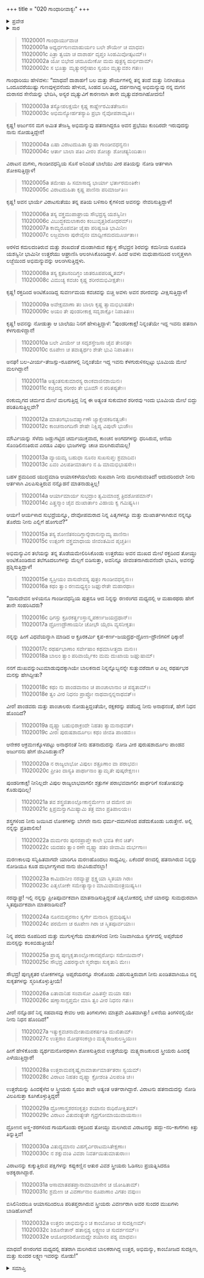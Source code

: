 +++
title = "020 ಗಾಂಧಾರೀವಾಕ್ಯಃ"
+++

<details><summary>ಪ್ರವೇಶ</summary>


।।   ಓಂ ಓಂ ನಮೋ ನಾರಾಯಣಾಯ।।   ಶ್ರೀ ವೇದವ್ಯಾಸಾಯ ನಮಃ ।।

ಶ್ರೀ ಕೃಷ್ಣದ್ವೈಪಾಯನ ವೇದವ್ಯಾಸ ವಿರಚಿತ  

**ಶ್ರೀ ಮಹಾಭಾರತ**

**ಸ್ತ್ರೀ ಪರ್ವ**

**ಸ್ತ್ರೀ ಪರ್ವ**

**ಅಧ್ಯಾಯ 20**

</details>

<details><summary>ಸಾರ</summary>

ಹತನಾಗಿದ್ದ ಅಭಿಮನ್ಯುವನ್ನು ಆಲಂಗಿಸಿ ಪರಿತಪಿಸುತ್ತಿದ್ದ ಉತ್ತರೆಯನ್ನು ಕೃಷ್ಣನಿಗೆ ತೋರಿಸುತ್ತಾ ಗಾಂಧಾರಿಯು ವಿಲಪಿಸಿದುದು (1-32).


</details>



> 11020001 ಗಾಂಧಾರ್ಯುವಾಚ  
11020001a ಅಧ್ಯರ್ಧಗುಣಮಾಹುರ್ಯಂ ಬಲೇ ಶೌರ್ಯೇ ಚ ಮಾಧವ।  
11020001c ಪಿತ್ರಾ ತ್ವಯಾ ಚ ದಾಶಾರ್ಹ ದೃಪ್ತಂ ಸಿಂಹಮಿವೋತ್ಕಟಮ್।।  
11020002a ಯೋ ಬಿಭೇದ ಚಮೂಮೇಕೋ ಮಮ ಪುತ್ರಸ್ಯ ದುರ್ಭಿದಾಮ್।  
11020002c ಸ ಭೂತ್ವಾ ಮೃತ್ಯುರನ್ಯೇಷಾಂ ಸ್ವಯಂ ಮೃತ್ಯುವಶಂ ಗತಃ।।

ಗಾಂಧಾರಿಯು ಹೇಳಿದಳು: “ಮಾಧವ! ದಾಶಾರ್ಹ! ಬಲ ಮತ್ತು ಶೌರ್ಯಗಳಲ್ಲಿ ತನ್ನ ತಂದೆ ಮತ್ತು ನಿನಗಿಂತಲೂ ಒಂದೂವರೆಯುಷ್ಟು ಗುಣವುಳ್ಳವನೆಂದು ಹೇಳುವ, ಸಿಂಹದ ಬಲವಿದ್ದ, ದರ್ಪನಾಗಿದ್ದ ಅಭಿಮನ್ಯುವು ನನ್ನ ಮಗನ ದುರಾಸದ ಸೇನೆಯನ್ನು ಭೇದಿಸಿ, ಅನ್ಯರ ಮೃತ್ಯುವಿಗೆ ಕಾರಣನಾಗಿ ತಾನೇ ಮೃತ್ಯುವಶನಾಗಿಹೋದನು!

> 11020003a ತಸ್ಯೋಪಲಕ್ಷಯೇ ಕೃಷ್ಣ ಕಾರ್ಷ್ಣೇರಮಿತತೇಜಸಃ।  
11020003c ಅಭಿಮನ್ಯೋರ್ಹತಸ್ಯಾಪಿ ಪ್ರಭಾ ನೈವೋಪಶಾಮ್ಯತಿ।।

ಕೃಷ್ಣ! ಅರ್ಜುನನ ಮಗ ಅಮಿತ ತೇಜಸ್ವಿ ಅಭಿಮನ್ಯುವು ಹತನಾಗಿದ್ದರೂ ಅವನ ಪ್ರಭೆಯು ಕುಂದಿರದೇ ಇರುವುದನ್ನು ನಾನು ನೋಡುತ್ತಿದ್ದೇನೆ!

> 11020004a ಏಷಾ ವಿರಾಟದುಹಿತಾ ಸ್ನುಷಾ ಗಾಂಡೀವಧನ್ವನಃ।  
11020004c ಆರ್ತಾ ಬಾಲಾ ಪತಿಂ ವೀರಂ ಶೋಚ್ಯಾ ಶೋಚತ್ಯನಿಂದಿತಾ।।

ವಿರಾಟನ ಮಗಳು, ಗಾಂಡೀವಧನ್ವಿಯ ಸೊಸೆ ಅನಿಂದಿತೆ ಬಾಲೆಯು ವೀರ ಪತಿಯನ್ನು ನೋಡಿ ಆರ್ತಳಾಗಿ ಶೋಕಿಸುತ್ತಿದ್ದಾಳೆ!

> 11020005a ತಮೇಷಾ ಹಿ ಸಮಾಸಾದ್ಯ ಭಾರ್ಯಾ ಭರ್ತಾರಮಂತಿಕೇ।  
11020005c ವಿರಾಟದುಹಿತಾ ಕೃಷ್ಣ ಪಾಣಿನಾ ಪರಿಮಾರ್ಜತಿ।।

ಕೃಷ್ಣ! ಅವನ ಭಾರ್ಯೆ ವಿರಾಟಸುತೆಯು ತನ್ನ ಪತಿಯ ಬಳಿಸಾರಿ ಕೈಗಳಿಂದ ಅವನನ್ನು ನೇವರಿಸುತ್ತಿದ್ದಾಳೆ!

> 11020006a ತಸ್ಯ ವಕ್ತ್ರಮುಪಾಘ್ರಾಯ ಸೌಭದ್ರಸ್ಯ ಯಶಸ್ವಿನೀ।  
11020006c ವಿಬುದ್ಧಕಮಲಾಕಾರಂ ಕಂಬುವೃತ್ತಶಿರೋಧರಮ್।।  
11020007a ಕಾಮ್ಯರೂಪವತೀ ಚೈಷಾ ಪರಿಷ್ವಜತಿ ಭಾಮಿನೀ।  
11020007c ಲಜ್ಜಮಾನಾ ಪುರೇವೈನಂ ಮಾಧ್ವೀಕಮದಮೂರ್ಚಿತಾ।।

ಅರಳಿದ ಕಮಲದಂತಿರುವ ಮತ್ತು ಶಂಖದಂತೆ ದುಂಡಾಗಿರುವ ಕತ್ತುಳ್ಳ ಸೌಭದ್ರನ ಶಿರವನ್ನು ಕಮನೀಯ ರೂಪವತಿ ಯಶಸ್ವಿನೀ ಭಾಮಿನೀ ಉತ್ತರೆಯು ಆಘ್ರಾಣಿಸಿ ಆಲಂಗಿಸಿಕೊಂಡಿದ್ದಾಳೆ. ಹಿಂದೆ ಅವಳು ಮಧುಪಾನದಿಂದ ಉನ್ಮತ್ತಳಾಗಿ ಲಜ್ಜೆಯಿಂದ ಅಭಿಮನ್ಯುವನ್ನು ಆಲಂಗಿಸುತ್ತಿದ್ದಳು.

> 11020008a ತಸ್ಯ ಕ್ಷತಜಸಂದಿಗ್ಧಂ ಜಾತರೂಪಪರಿಷ್ಕೃತಮ್।  
11020008c ವಿಮುಚ್ಯ ಕವಚಂ ಕೃಷ್ಣ ಶರೀರಮಭಿವೀಕ್ಷತೇ।।

ಕೃಷ್ಣ! ರಕ್ತದಿಂದ ಅಂಟಿಕೊಂಡಿದ್ದ ಸುವರ್ಣಮಯ ಕವಚವನ್ನು ಬಿಚ್ಚಿ ಅವಳು ಅವನ ಶರೀರವನ್ನು ವೀಕ್ಷಿಸುತ್ತಿದ್ದಾಳೆ!

> 11020009a ಅವೇಕ್ಷಮಾಣಾ ತಂ ಬಾಲಾ ಕೃಷ್ಣ ತ್ವಾಮಭಿಭಾಷತೇ।  
11020009c ಅಯಂ ತೇ ಪುಂಡರೀಕಾಕ್ಷ ಸದೃಶಾಕ್ಷೋ ನಿಪಾತಿತಃ।।

ಕೃಷ್ಣ! ಅವನನ್ನು ನೋಡುತ್ತಾ ಆ ಬಾಲೆಯು ನಿನಗೆ ಹೇಳುತ್ತಿದ್ದಾಳೆ: “ಪುಂಡರೀಕಾಕ್ಷ! ನಿನ್ನಂತೆಯೇ ಇದ್ದ ಇವನು ಹತನಾಗಿ ಕೆಳಗುರುಳಿದ್ದಾನೆ!

> 11020010a ಬಲೇ ವೀರ್ಯೇ ಚ ಸದೃಶಸ್ತೇಜಸಾ ಚೈವ ತೇಽನಘ।  
11020010c ರೂಪೇಣ ಚ ತವಾತ್ಯರ್ಥಂ ಶೇತೇ ಭುವಿ ನಿಪಾತಿತಃ।।

ಅನಘ! ಬಲ-ವೀರ್ಯ-ತೇಜಸ್ಸು-ರೂಪಗಳಲ್ಲಿ ನಿನ್ನಂತೆಯೇ ಇದ್ದ ಇವನು ಕೆಳಗುರುಳಿಸಲ್ಪಟ್ಟು ಭೂಮಿಯ ಮೇಲೆ ಮಲಗಿದ್ದಾನೆ!

> 11020011a ಅತ್ಯಂತಸುಕುಮಾರಸ್ಯ ರಾಂಕವಾಜಿನಶಾಯಿನಃ।  
11020011c ಕಚ್ಚಿದದ್ಯ ಶರೀರಂ ತೇ ಭೂಮೌ ನ ಪರಿತಪ್ಯತೇ।।

ರಂಕುಮೃಗದ ಚರ್ಮದ ಮೇಲೆ ಮಲಗುತ್ತಿದ್ದ ನಿನ್ನ ಈ ಅತ್ಯಂತ ಸುಕುಮಾರ ಶರೀರವು ಇಂದು ಭೂಮಿಯ ಮೇಲೆ ಬಿದ್ದು ಪರಿತಪಿಸುತ್ತಿಲ್ಲವೇ?

> 11020012a ಮಾತಂಗಭುಜವರ್ಷ್ಮಾಣೌ ಜ್ಯಾಕ್ಷೇಪಕಠಿನತ್ವಚೌ।  
11020012c ಕಾಂಚನಾಂಗದಿನೌ ಶೇಷೇ ನಿಕ್ಷಿಪ್ಯ ವಿಪುಲೌ ಭುಜೌ।।

ಮೌರ್ವಿಯನ್ನು ಸೆಳೆದು ಜಡ್ಡುಗಟ್ಟಿದ ಚರ್ಮಯುಕ್ತವಾದ, ಕಾಂಚನ ಅಂಗದಗಳನ್ನು ಧರಿಸಿರುವ, ಆನೆಯ ಸೊಂಡಿಲಿನಂತಿರುವ ಎರಡೂ ವಿಪುಲ ಭುಜಗಳನ್ನು ಚಾಚಿ ಮಲಗಿರುವೆಯಲ್ಲ!

> 11020013a ವ್ಯಾಯಮ್ಯ ಬಹುಧಾ ನೂನಂ ಸುಖಸುಪ್ತಃ ಶ್ರಮಾದಿವ।  
11020013c ಏವಂ ವಿಲಪತೀಮಾರ್ತಾಂ ನ ಹಿ ಮಾಮಭಿಭಾಷಸೇ।।

ಬಹಳ ಶ್ರಮದಿಂದ ಯುದ್ಧಮಾಡಿ ಆಯಾಸಕಳೆಯಲೆಂದು ಸುಖವಾಗಿ ನೀನು ಮಲಗಿರುವಂತಿದೆ! ಆದುದರಿಂದಲೇ ನೀನು ಆರ್ತಳಾಗಿ ವಿಲಪಿಸುತ್ತಿರುವ ನನ್ನೊಡನೆ ಮಾತನಾಡುತ್ತಿಲ್ಲ!

> 11020014a ಆರ್ಯಾಮಾರ್ಯ ಸುಭದ್ರಾಂ ತ್ವಮಿಮಾಂಶ್ಚ ತ್ರಿದಶೋಪಮಾನ್।  
11020014c ಪಿತೄನ್ಮಾಂ ಚೈವ ದುಃಖಾರ್ತಾಂ ವಿಹಾಯ ಕ್ವ ಗಮಿಷ್ಯಸಿ।।

ಆರ್ಯ! ಆರ್ಯಳಾದ ಸುಭದ್ರೆಯನ್ನೂ, ದೇವೋಪಮರಾದ ನಿನ್ನ ಪಿತೃಗಳನ್ನೂ ಮತ್ತು ದುಃಖಾರ್ತಳಾಗಿರುವ ನನ್ನನ್ನೂ ತೊರೆದು ನೀನು ಎಲ್ಲಿಗೆ ಹೋಗುವೆ?”

> 11020015a ತಸ್ಯ ಶೋಣಿತಸಂದಿಗ್ಧಾನ್ಕೇಶಾನುನ್ನಾಮ್ಯ ಪಾಣಿನಾ।  
11020015c ಉತ್ಸಂಗೇ ವಕ್ತ್ರಮಾಧಾಯ ಜೀವಂತಮಿವ ಪೃಚ್ಚತಿ।।

ಅಭಿಮನ್ಯುವಿನ ತಲೆಯನ್ನು ತನ್ನ ತೊಡೆಯಮೇಲಿರಿಸಿಕೊಂಡು ಉತ್ತರೆಯು ಅವನ ಮುಖದ ಮೇಲೆ ರಕ್ತದಿಂದ ತೋಯ್ದು ಅಂಟಿಕೊಂಡಿರುವ ತಲೆಗೂದಲುಗಳನ್ನು ಮೆಲ್ಲಗೆ ಬಿಡಿಸುತ್ತಾ, ಅವನಿನ್ನೂ ಜೀವಂತನಾಗಿರುವನೆಂದೇ ಭಾವಿಸಿ, ಅವನನ್ನು ಪ್ರಶ್ನಿಸುತ್ತಿದ್ದಾಳೆ!

> 11020015e ಸ್ವಸ್ರೀಯಂ ವಾಸುದೇವಸ್ಯ ಪುತ್ರಂ ಗಾಂಡೀವಧನ್ವನಃ।।  
11020016a ಕಥಂ ತ್ವಾಂ ರಣಮಧ್ಯಸ್ಥಂ ಜಘ್ನುರೇತೇ ಮಹಾರಥಾಃ।

“ವಾಸುದೇವನ ಅಳಿಯನೂ ಗಾಂಡೀವಧನ್ವಿಯ ಪುತ್ರನೂ ಆದ ನಿನ್ನನ್ನು ರಣರಂಗದ ಮಧ್ಯದಲ್ಲಿ ಆ ಮಹಾರಥರು ಹೇಗೆ ತಾನೇ ಸಂಹರಿಸಿದರು?

> 11020016c ಧಿಗಸ್ತು ಕ್ರೂರಕರ್ತೄಂಸ್ತಾನ್ಕೃಪಕರ್ಣಜಯದ್ರಥಾನ್।।  
11020017a ದ್ರೋಣದ್ರೌಣಾಯನೀ ಚೋಭೌ ಯೈರಸಿ ವ್ಯಸನೀಕೃತಃ।

ನನ್ನನ್ನು ಹೀಗೆ ವಿಧವೆಯನ್ನಾಗಿ ಮಾಡಿದ ಆ ಕ್ರೂರಕರ್ಮಿ ಕೃಪ-ಕರ್ಣ-ಜಯದ್ರಥ-ದ್ರೋಣ-ದ್ರೌಣಿಗಳಿಗೆ ಧಿಕ್ಕಾರ!

> 11020017c ರಥರ್ಷಭಾಣಾಂ ಸರ್ವೇಷಾಂ ಕಥಮಾಸೀತ್ತದಾ ಮನಃ।।  
11020018a ಬಾಲಂ ತ್ವಾಂ ಪರಿವಾರ್ಯೈಕಂ ಮಮ ದುಃಖಾಯ ಜಘ್ನುಷಾಮ್।

ನನಗೆ ದುಃಖವನ್ನುಂಟುಮಾಡುವುದಕ್ಕಾಗಿಯೇ ಬಾಲಕನಾದ ನಿನ್ನನ್ನೊಬ್ಬನನ್ನೇ ಸುತ್ತುವರೆದಾಗ ಆ ಎಲ್ಲ ರಥರ್ಷಭರ ಮನಸ್ಸು ಹೇಗಿದ್ದೀತು?

> 11020018c ಕಥಂ ನು ಪಾಂಡವಾನಾಂ ಚ ಪಾಂಚಾಲಾನಾಂ ಚ ಪಶ್ಯತಾಮ್।।  
11020018e ತ್ವಂ ವೀರ ನಿಧನಂ ಪ್ರಾಪ್ತೋ ನಾಥವಾನ್ಸನ್ನನಾಥವತ್।।

ವೀರ! ಪಾಂಡವರು ಮತ್ತು ಪಾಂಚಾಲರು ನೋಡುತ್ತಿದ್ದಂತೆಯೇ, ರಕ್ಷಕರನ್ನು ಪಡೆದಿದ್ದ ನೀನು ಅನಾಥನಂತೆ, ಹೇಗೆ ನಿಧನ ಹೊಂದಿದೆ?

> 11020019a ದೃಷ್ಟ್ವಾ ಬಹುಭಿರಾಕ್ರಂದೇ ನಿಹತಂ ತ್ವಾಮನಾಥವತ್।  
11020019c ವೀರಃ ಪುರುಷಶಾರ್ದೂಲಃ ಕಥಂ ಜೀವತಿ ಪಾಂಡವಃ।।

ಆನೇಕರ ಆಕ್ರಮಣಕ್ಕೊಳಪಟ್ಟು ಅನಾಥನಂತೆ ನೀನು ಹತನಾದುದನ್ನು ನೋಡಿ ವೀರ ಪುರುಷಶಾರ್ದೂಲ ಪಾಂಡವ ಅರ್ಜುನನು ಹೇಗೆ ಜೀವಿಸಿರುತ್ತಾನೆ?

> 11020020a ನ ರಾಜ್ಯಲಾಭೋ ವಿಪುಲಃ ಶತ್ರೂಣಾಂ ವಾ ಪರಾಭವಃ।  
11020020c ಪ್ರೀತಿಂ ದಾಸ್ಯತಿ ಪಾರ್ಥಾನಾಂ ತ್ವಾಮೃತೇ ಪುಷ್ಕರೇಕ್ಷಣ।।

ಪುಂಡರೀಕಾಕ್ಷ! ನೀನಿಲ್ಲದೇ ವಿಪುಲ ರಾಜ್ಯಲಾಭವಾಗಲೀ ಶತ್ರುಗಳ ಪರಾಭವವಾಗಲೀ ಪಾರ್ಥರಿಗೆ ಸಂತೋಷವನ್ನು ಕೊಡುವುದಿಲ್ಲ!

> 11020021a ತವ ಶಸ್ತ್ರಜಿತಾಽಲ್ಲೋಕಾನ್ಧರ್ಮೇಣ ಚ ದಮೇನ ಚ।  
11020021c ಕ್ಷಿಪ್ರಮನ್ವಾಗಮಿಷ್ಯಾಮಿ ತತ್ರ ಮಾಂ ಪ್ರತಿಪಾಲಯ।।

ಶಸ್ತ್ರಗಳಿಂದ ನೀನು ಜಯಿಸಿದ ಲೋಕಗಳನ್ನು ಬೇಗನೇ ನಾನು ಧರ್ಮ-ದಮಗಳಿಂದ ಪಡೆದುಕೊಂಡು ಬರುತ್ತೇನೆ. ಅಲ್ಲಿ ನನ್ನನ್ನು ಪ್ರತಿಪಾಲಿಸು!

> 11020022a ದುರ್ಮರಂ ಪುನರಪ್ರಾಪ್ತೇ ಕಾಲೇ ಭವತಿ ಕೇನ ಚಿತ್।  
11020022c ಯದಹಂ ತ್ವಾಂ ರಣೇ ದೃಷ್ಟ್ವಾ ಹತಂ ಜೀವಾಮಿ ದುರ್ಭಗಾ।।

ಮರಣಕಾಲವು ಸನ್ನಿಹಿತವಾಗದೇ ಯಾರಿಗೂ ಮರಣಹೊಂದಲು ಸಾಧ್ಯವಿಲ್ಲ. ಏಕೆಂದರೆ ರಣದಲ್ಲಿ ಹತನಾಗಿರುವ ನಿನ್ನನ್ನು ನೋಡಿಯೂ ಕೂಡ ದುರ್ಭಾಗ್ಯಳಾದ ನಾನು ಜೀವಿಸಿರುವೆನಲ್ಲಾ!

> 11020023a ಕಾಮಿದಾನೀಂ ನರವ್ಯಾಘ್ರ ಶ್ಲಕ್ಷ್ಣಯಾ ಸ್ಮಿತಯಾ ಗಿರಾ।  
11020023c ಪಿತೃಲೋಕೇ ಸಮೇತ್ಯಾನ್ಯಾಂ ಮಾಮಿವಾಮಂತ್ರಯಿಷ್ಯಸಿ।।

ನರವ್ಯಾಘ್ರ! ಇಲ್ಲಿ ನನ್ನನ್ನು ಪ್ರೀತಿಪೂರ್ವಕವಾಗಿ ಮಾತನಾಡಿಸುತ್ತಿದ್ದಂತೆ ಪಿತೃಲೋಕದಲ್ಲಿ ಬೇರೆ ಯಾರನ್ನು ಸುಮಧುರವಾಗಿ ಸ್ಮಿತಪೂರ್ವಕವಾಗಿ ಮಾತನಾಡಿಸುವೆ?

> 11020024a ನೂನಮಪ್ಸರಸಾಂ ಸ್ವರ್ಗೇ ಮನಾಂಸಿ ಪ್ರಮಥಿಷ್ಯಸಿ।  
11020024c ಪರಮೇಣ ಚ ರೂಪೇಣ ಗಿರಾ ಚ ಸ್ಮಿತಪೂರ್ವಯಾ।।

ನಿನ್ನ ಪರಮ ರೂಪದಿಂದ ಮತ್ತು ಮುಗುಳ್ನಗೆಯ ಮಾತುಗಳಿಂದ ನೀನು ನಿಜವಾಗಿಯೂ ಸ್ವರ್ಗದಲ್ಲಿ ಅಪ್ಸರೆಯರ ಮನಸ್ಸನ್ನು ಕಲಕಿಬಿಡುತ್ತೀಯೆ!

> 11020025a ಪ್ರಾಪ್ಯ ಪುಣ್ಯಕೃತಾಽಲ್ಲೋಕಾನಪ್ಸರೋಭಿಃ ಸಮೇಯಿವಾನ್।  
11020025c ಸೌಭದ್ರ ವಿಹರನ್ಕಾಲೇ ಸ್ಮರೇಥಾಃ ಸುಕೃತಾನಿ ಮೇ।।

ಸೌಭದ್ರ! ಪುಣ್ಯಕೃತರ ಲೋಕಗಳನ್ನೂ ಅಪ್ಸರೆಯರನ್ನೂ ಸೇರಿಕೊಂಡು ವಿಹರಿಸುತ್ತಿರುವಾಗ ನೀನು ಖಂಡಿತವಾಗಿಯೂ ನನ್ನ ಸುಕೃತಗಳನ್ನು ಸ್ಮರಿಸಿಕೊಳ್ಳುತ್ತೀಯೆ!

> 11020026a ಏತಾವಾನಿಹ ಸಂವಾಸೋ ವಿಹಿತಸ್ತೇ ಮಯಾ ಸಹ।  
11020026c ಷಣ್ಮಾಸಾನ್ಸಪ್ತಮೇ ಮಾಸಿ ತ್ವಂ ವೀರ ನಿಧನಂ ಗತಃ।।

ವೀರ! ನನ್ನೊಡನೆ ನಿನ್ನ ಸಹವಾಸವು ಕೇವಲ ಆರು ತಿಂಗಳುಗಳು ಮಾತ್ರವೇ ವಿಹಿತವಾಗಿತ್ತು! ಏಳನೆಯ ತಿಂಗಳಿನಲ್ಲಿಯೇ ನೀನು ನಿಧನ ಹೊಂದಿದೆ!”

> 11020027a ಇತ್ಯುಕ್ತವಚನಾಮೇತಾಮಪಕರ್ಷಂತಿ ದುಃಖಿತಾಮ್।  
11020027c ಉತ್ತರಾಂ ಮೋಘಸಂಕಲ್ಪಾಂ ಮತ್ಸ್ಯರಾಜಕುಲಸ್ತ್ರಿಯಃ।।

ಹೀಗೆ ಹೇಳಿಕೊಂಡು ವ್ಯರ್ಥಮನೋರಥಳಾಗಿ ಶೋಕಿಸುತ್ತಿರುವ ಉತ್ತರೆಯನ್ನು ಮತ್ಸ್ಯರಾಜಕುಲದ ಸ್ತ್ರೀಯರು ಹಿಂದಕ್ಕೆ ಎಳೆಯುತ್ತಿದ್ದಾರೆ!

> 11020028a ಉತ್ತರಾಮಪಕೃಷ್ಯೈನಾಮಾರ್ತಾಮಾರ್ತತರಾಃ ಸ್ವಯಮ್।  
11020028c ವಿರಾಟಂ ನಿಹತಂ ದೃಷ್ಟ್ವಾ ಕ್ರೋಶಂತಿ ವಿಲಪಂತಿ ಚ।।

ಉತ್ತರೆಯನ್ನು ಹಿಂದಕ್ಕೆಳೆದ ಆ ಸ್ತ್ರೀಯರು ಸ್ವಯಂ ತಾವೇ ಅತ್ಯಂತ ಆರ್ತರಾಗಿದ್ದಾರೆ. ವಿರಾಟನು ಹತನಾದುದನ್ನು ನೋಡಿ ವಿಲಪಿಸುತ್ತಾ ಕೂಗಿಕೊಳ್ಳುತ್ತಿದ್ದರೆ!

> 11020029a ದ್ರೋಣಾಸ್ತ್ರಶರಸಂಕೃತ್ತಂ ಶಯಾನಂ ರುಧಿರೋಕ್ಷಿತಮ್।  
11020029c ವಿರಾಟಂ ವಿತುದಂತ್ಯೇತೇ ಗೃಧ್ರಗೋಮಾಯುವಾಯಸಾಃ।।

ದ್ರೋಣನ ಅಸ್ತ್ರ-ಶರಗಳಿಂದ ಗಾಯಗೊಂಡು ರಕ್ತದಿಂದ ತೋಯ್ದು ಮಲಗಿರುವ ವಿರಾಟನನ್ನು ಹದ್ದು-ನರಿ-ಕಾಗೆಗಳು ಕಿತ್ತು ತಿನ್ನುತ್ತಿವೆ!

> 11020030a ವಿತುದ್ಯಮಾನಂ ವಿಹಗೈರ್ವಿರಾಟಮಸಿತೇಕ್ಷಣಾಃ।  
11020030c ನ ಶಕ್ನುವಂತಿ ವಿವಶಾ ನಿವರ್ತಯಿತುಮಾತುರಾಃ।।

ವಿರಾಟನನ್ನು ಕುಕ್ಕುತ್ತಿರುವ ಪಕ್ಷಿಗಳನ್ನು ಕಪ್ಪುಕಣ್ಣಿನ ಆತುರ ವಿವಶ ಸ್ತ್ರೀಯರು ಓಡಿಸಲು ಪ್ರಯತ್ನಿಸಿದರೂ ಅಶಕ್ಯರಾಗಿದ್ದಾರೆ.

> 11020031a ಆಸಾಮಾತಪತಪ್ತಾನಾಮಾಯಾಸೇನ ಚ ಯೋಷಿತಾಮ್।  
11020031c ಶ್ರಮೇಣ ಚ ವಿವರ್ಣಾನಾಂ ರೂಪಾಣಾಂ ವಿಗತಂ ವಪುಃ।।

ಬಿಸಿಲಿನಿಂದಲೂ ಆಯಾಸದಿಂದಲೂ ಪರಿತಪ್ತರಾಗಿರುವ ಸ್ತ್ರೀಯರು ವಿವರ್ಣರಾಗಿ ಅವರ ಸುಂದರ ಮುಖಗಳು ಬಾಡಿಹೋಗಿವೆ!

> 11020032a ಉತ್ತರಂ ಚಾಭಿಮನ್ಯುಂ ಚ ಕಾಂಬೋಜಂ ಚ ಸುದಕ್ಷಿಣಮ್।  
11020032c ಶಿಶೂನೇತಾನ್ ಹತಾನ್ಪಶ್ಯ ಲಕ್ಷ್ಮಣಂ ಚ ಸುದರ್ಶನಮ್।।  
11020032e ಆಯೋಧನಶಿರೋಮಧ್ಯೇ ಶಯಾನಂ ಪಶ್ಯ ಮಾಧವ।।

ಮಾಧವ! ರಣರಂಗದ ಮಧ್ಯದಲ್ಲಿ ಹತರಾಗಿ ಮಲಗಿರುವ ಬಾಲಕರಾಗಿದ್ದ ಉತ್ತರ, ಅಭಿಮನ್ಯು, ಕಾಂಬೋಜದ ಸುದಕ್ಷಿಣ, ಮತ್ತು ಸುಂದರ ಲಕ್ಷ್ಮಣ ಇವರನ್ನು ನೋಡು!”

<details><summary>ಸಮಾಪ್ತಿ</summary>

ಇತಿ ಶ್ರೀಮಹಾಭಾರತೇ ಸ್ತ್ರೀಪರ್ವಣಿ ಗಾಂಧಾರೀವಾಕ್ಯೇ ವಿಂಶತಿತಮೋಽಧ್ಯಾಯಃ।।  
ಇದು ಶ್ರೀಮಹಾಭಾರತದಲ್ಲಿ ಸ್ತ್ರೀಪರ್ವದಲ್ಲಿ ಗಾಂಧಾರೀವಾಕ್ಯ ಎನ್ನುವ ಇಪ್ಪತ್ತನೇ ಅಧ್ಯಾಯವು.

</details>
